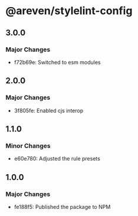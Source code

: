 # @areven/stylelint-config

## 3.0.0

### Major Changes

- f72b69e: Switched to esm modules

## 2.0.0

### Major Changes

- 3f805fe: Enabled cjs interop

## 1.1.0

### Minor Changes

- e60e780: Adjusted the rule presets

## 1.0.0

### Major Changes

- fe188f5: Published the package to NPM
